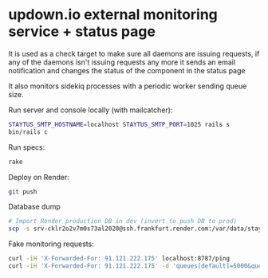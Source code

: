# updown.io external monitoring service + status page

It is used as a check target to make sure all daemons are issuing requests, if any of the daemons isn't issuing requests any more it sends an email notification and changes the status of the component in the status page

It also monitors sidekiq processes with a periodic worker sending queue size.

Run server and console locally (with mailcatcher):
```sh
STAYTUS_SMTP_HOSTNAME=localhost STAYTUS_SMTP_PORT=1025 rails s
bin/rails c
```

Run specs:
```sh
rake
```

Deploy on Render:
```sh
git push
```

Database dump
```sh
# Import Render production DB in dev (invert to push DB to prod)
scp -s srv-cklr2o2v7m0s73al2020@ssh.frankfurt.render.com:/var/data/staytus_prod.sqlite3 db/staytus_dev.sqlite3
```

Fake monitoring requests:
```sh
curl -iH 'X-Forwarded-For: 91.121.222.175' localhost:8787/ping
curl -iH 'X-Forwarded-For: 91.121.222.175' -d 'queues[default]=5000&queues[mailers]=0&env=production' localhost:8787/sidekiq
```

